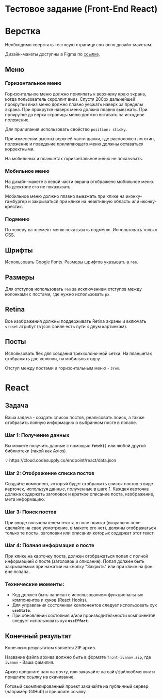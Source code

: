 # Тестовое задание (Front-End React)

# Верстка

Необходимо сверстать тестовую страницу согласно дизайн-макетам.

Дизайн-макеты доступны в Figma по [ссылке](https://www.figma.com/file/5dPAPZRin0lfmgrmvVkg8R/frontend-trial?node-id=0%3A2). 

## Меню

### Горизонтальное меню

Горизонтальное меню должно прилипать к верхнему краю экрана, когда пользователь скроллит вниз. Спустя 200px дальнейшей прокрутки вниз меню должно плавно уезжать наверх за пределы экрана. При прокрутке наверх меню должно плавно выезжать. При прокрутке до верха страницы меню должно вставать на исходное положение.

Для прилипания использовать свойство `position: sticky`.

При изменении высоты верхней части шапки, где расположен логотип, положение и поведение прилипающего меню должны оставаться корректными.

На мобильных и планшетах горизонтальное меню не показывать.

### Мобильное меню

На дизайн-макете в левой части экрана отображено мобильное меню. На десктопе его не показывать.

Мобильное меню должно плавно выезжать при клике на иконку-гамбургер и закрываться при клике на неактивную область или иконку-крестик.

### Подменю

По ховеру на элемент меню показывать подменю. Использовать только CSS.

## Шрифты

Использовать Google Fonts. Размеры шрифтов указывать в `rem`.

## Размеры

Для отступов использовать `rem` за исключением отступов между колонками с постами, где нужно использовать `px`.

## Retina

Все изображения должны поддерживать Retina экраны и включать `srcset` атрибут (в json файле есть пути к двум картинкам).

## Посты

Использовать flex для создания трехколоночной сетки. На планшетах отображать две колонки, на мобильных одну.

Отступ между постами и горизонтальным меню - `3rem`.

# React

## **Задача**

Ваша задача - создать список постов, реализовать поиск, а также отобразить полную информацию о выбранном посте в попапе.

### **Шаг 1: Получение данных**

Вы можете получить данные с помощью **`fetch()`** или любой другой библиотеки (такой как Axios).

<aside>
💡 https://cloud.codesupply.co/endpoint/react/data.json

</aside>

### **Шаг 2: Отображение списка постов**

Создайте компонент, который будет отображать список постов в виде карточек, используя данные, полученные в шаге 1. Каждая карточка должна содержать заголовок и краткое описание поста, изображение, мета информацию.

### **Шаг 3: Поиск постов**

При вводе пользователем текста в поле поиска (визуально поле сделайте на свое усмотрение, в макете его нет), должны отображаться только те посты, заголовки или описания которых содержат этот текст.

### **Шаг 4: Полная информация о посте**

При клике на карточку поста, должен отображаться попап с полной информацией о посте (заголовок и описание). Попап должен быть закрываемым при нажатии на кнопку "Закрыть" или при клике на фон вне попапа.

### Технические моменты:

- Код должен быть написан с использованием функциональных компонентов и хуков (React Hooks).
- Для управления состоянием компонентов следует использовать хук **`useState`**.
- При обновлении состояния и/или производительности компонентов следует использовать хук **`useEffect`**.

## Конечный результат

Конечным результатом является ZIP архив.

Название файла архива должно быть в формате `front-ivanov.zip`, где `ivanov` - Ваша фамилия. 

Архив пришлите нам на почту, или закачайте на сайт/файлообменник и пришлите ссылку на скачивание.

Готовый скомпилированный проект закачайте на публичный сервер (например GitHub) и пришлите ссылку.
